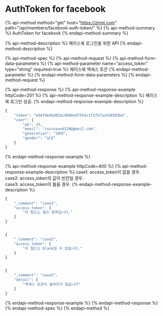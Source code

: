 # AuthToken for facebook

{% api-method method="get" host="https://zirmi.com" path="/api/members/facebook-auth-token/" %}
{% api-method-summary %}
AuthToken for facebook
{% endapi-method-summary %}

{% api-method-description %}
페이스북 로그인을 위한 API
{% endapi-method-description %}

{% api-method-spec %}
{% api-method-request %}
{% api-method-form-data-parameters %}
{% api-method-parameter name="access\_token" type="string" required=true %}
페이스북 액세스 토큰
{% endapi-method-parameter %}
{% endapi-method-form-data-parameters %}
{% endapi-method-request %}

{% api-method-response %}
{% api-method-response-example httpCode=201 %}
{% api-method-response-example-description %}
 페이스북 로그인 성공. 
{% endapi-method-response-example-description %}

```javascript
{
    "token": "bd47de4bd01bc9608ed7554c1f1fb7ac438583bd",
    "user": {
        "pk": 29,
        "email": "rainsound128@gmail.com",
        "generation": "20대",
        "gender": "남성"
    }
}
```
{% endapi-method-response-example %}

{% api-method-response-example httpCode=400 %}
{% api-method-response-example-description %}
case1: access\_token이 없을 경우.   
case2: access\_token의 값이 빈칸일 경우.   
case3: access\_token이 틀을 경우. 
{% endapi-method-response-example-description %}

```javascript
{
    "_comment": "case1",
    "access_token": [
        "이 필드는 필수 항목입니다."
    ] 
}


{
    "_comment": "case2",
    "access_token": [
        "이 필드는 blank일 수 없습니다."
    ]
}


{
    "_comment": "case3",
    "detail": [
        "액세스 토큰이 올바르지 않습니다"
    ]
}
```
{% endapi-method-response-example %}
{% endapi-method-response %}
{% endapi-method-spec %}
{% endapi-method %}

